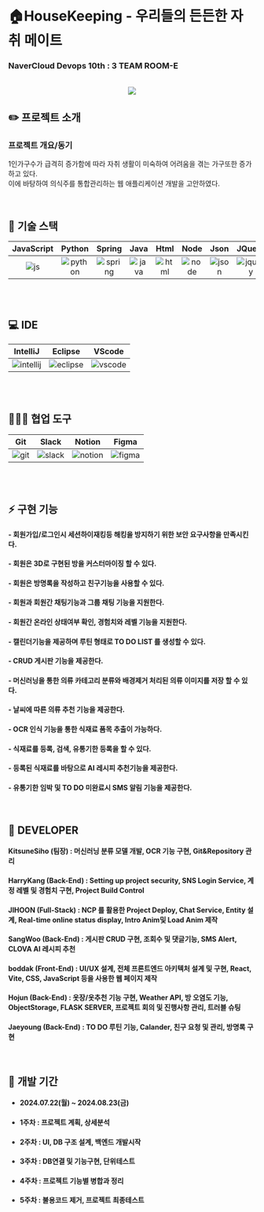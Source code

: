 # 🏠HouseKeeping - 우리들의 든든한 자취 메이트
### NaverCloud Devops 10th : 3 TEAM ROOM-E

<p align="center">
  <br>
  <img src="./readme_asset/common/housekeeping_logo.png">
  <br>
</p>

## ✏️ 프로젝트 소개

### 프로젝트 개요/동기
</p>
1인가구수가 급격히 증가함에 따라 자취 생활이 미숙하여 어려움을 겪는 가구또한 증가하고 있다.<br>
이에 바탕하여 의식주를 통합관리하는 웹 애플리케이션 개발을 고안하였다.

<p align="center">

</p>

<br>

## 🔧 기술 스택

| JavaScript |   Python  |   Spring   |     Java     |   Html   |  Node   |  Json   |   JQuery  |  MySQL  |   MongoDB  |
| :--------: |:---------:| :--------: | :----------: | :------: | :-----: | :-----: | :-------: | :-----: | :--------: |
|   ![js]    | ![python] |  ![spring] |   ![java]    | ![html]  | ![node] | ![json] | ![jquery] | ![mysql]| ![mongodb] |

<br><br>
## 💻 IDE

|   IntelliJ  |   Eclipse   |  VScode   |
| :---------: | :---------: | :-------: |
| ![intellij] |  ![eclipse] | ![vscode] |

<br><br>

## 🧑‍🤝‍🧑 협업 도구

|    Git     |    Slack   |   Notion  |   Figma   |
| :--------: | :--------: | :-------: | :-------: |
|   ![git]   |  ![slack]  | ![notion] | ![figma]  |

<br><br>

## ⚡ 구현 기능

#### - 회원가입/로그인시 세션하이재킹등 해킹을 방지하기 위한 보안 요구사항을 만족시킨다.

#### - 회원은 3D로 구현된 방을 커스터마이징 할 수 있다.

#### - 회원은 방명록을 작성하고 친구기능을 사용할 수 있다.

#### - 회원과 회원간 채팅기능과 그룹 채팅 기능을 지원한다.

#### - 회원간 온라인 상태여부 확인, 경험치와 레벨 기능을 지원한다.

#### - 캘린더기능을 제공하며 루틴 형태로 TO DO LIST 를 생성할 수 있다.

#### - CRUD 게시판 기능을 제공한다.

#### - 머신러닝을 통한 의류 카테고리 분류와 배경제거 처리된 의류 이미지를 저장 할 수 있다.

#### - 날씨에 따른 의류 추천 기능을 제공한다.

#### - OCR 인식 기능을 통한 식재료 품목 추출이 가능하다.

#### - 식재료를 등록, 검색, 유통기한 등록을 할 수 있다.

#### - 등록된 식재료를 바탕으로 AI 레시피 추천기능을 제공한다.

#### - 유통기한 임박 및 TO DO 미완료시 SMS 알림 기능을 제공한다.

<br>

## 🐼 DEVELOPER

#### KitsuneSiho (팀장) : 머신러닝 분류 모델 개발, OCR 기능 구현, Git&Repository 관리
#### HarryKang (Back-End) : Setting up project security, SNS Login Service, 계정 레벨 및 경험치 구현, Project Build Control
#### JIHOON (Full-Stack) : NCP 를 활용한 Project Deploy, Chat Service, Entity 설계, Real-time online status display, Intro Anim및 Load Anim 제작
#### SangWoo (Back-End) : 게시판 CRUD 구현, 조회수 및 댓글기능, SMS Alert, CLOVA AI 레시피 추천
#### boddak (Front-End) : UI/UX 설계, 전체 프론트엔드 아키텍처 설계 및 구현, React, Vite, CSS, JavaScript 등을 사용한 웹 페이지 제작
#### Hojun (Back-End) : 옷장/옷추천 기능 구현, Weather API, 방 오염도 기능, ObjectStorage, FLASK SERVER, 프로젝트 회의 및 진행사항 관리, 트러블 슈팅
#### Jaeyoung (Back-End) : TO DO 루틴 기능, Calander, 친구 요청 및 관리, 방명록 구현

</p>

<br>

## 📅 개발 기간 
- #### 2024.07.22(월) ~ 2024.08.23(금)

- #### 1주차 : 프로젝트 계획, 상세분석
- #### 2주차 : UI, DB 구조 설계, 백엔드 개발시작
- #### 3주차 : DB연결 및 기능구현, 단위테스트
- #### 4주차 : 프로젝트 기능별 병합과 정리
- #### 5주차 : 불용코드 제거, 프로젝트 최종테스트

<br>

<!-- Stack Icon Refernces -->

[js]: /readme_asset/stack/javascript.svg
[spring]: /readme_asset/stack/spring.svg
[java]: /readme_asset/stack/java.svg
[html]: /readme_asset/stack/html.svg
[node]: /readme_asset/stack/node.svg
[json]: /readme_asset/stack/json.svg
[jquery]: /readme_asset/stack/jquery.svg
[mysql]: /readme_asset/stack/mysql.svg
[mongodb]: /readme_asset/stack/mongodb.svg
[intellij]: /readme_asset/stack/intellij.svg
[eclipse]: /readme_asset/stack/eclipse.svg
[vscode]: /readme_asset/stack/vscode.svg
[git]: /readme_asset/stack/git.svg
[notion]: /readme_asset/stack/notion.svg
[figma]: /readme_asset/stack/figma.svg
[slack]: /readme_asset/stack/slack.svg
[python]: /readme_asset/stack/python.svg
